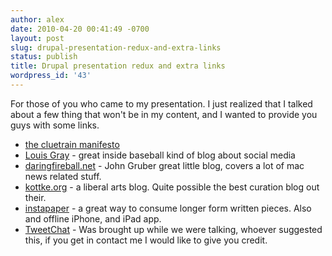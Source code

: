 ```yaml
---
author: alex
date: 2010-04-20 00:41:49 -0700
layout: post
slug: drupal-presentation-redux-and-extra-links
status: publish
title: Drupal presentation redux and extra links
wordpress_id: '43'
---
```


For those of you who came to my presentation. I just realized that I
talked about a few thing that won't be in my content, and I wanted to
provide you guys with some links.

-   [the cluetrain manifesto](http://www.cluetrain.com/)
-   [Louis Gray](http://louisgray.com/) - great inside baseball kind of
    blog about social media
-   [daringfireball.net](http://daringfireball.net/) - John Gruber great
    little blog, covers a lot of mac news related stuff.
-   [kottke.org](http://kottke.org) - a liberal arts blog. Quite
    possible the best curation blog out their.
-   [instapaper](http://instapaper.com) - a great way to consume longer
    form written pieces. Also and offline iPhone, and iPad app.
-   [TweetChat](http://TweetChat.com) - Was brought up while we were
    talking, whoever suggested this, if you get in contact me I would
    like to give you credit.

